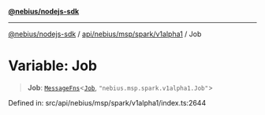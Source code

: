 [**@nebius/nodejs-sdk**](../../../../../../README.md)

***

[@nebius/nodejs-sdk](../../../../../../README.md) / [api/nebius/msp/spark/v1alpha1](../README.md) / Job

# Variable: Job

> **Job**: [`MessageFns`](../../../../../../runtime/protos/core/interfaces/MessageFns.md)\<[`Job`](../interfaces/Job.md), `"nebius.msp.spark.v1alpha1.Job"`\>

Defined in: src/api/nebius/msp/spark/v1alpha1/index.ts:2644
